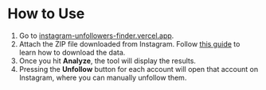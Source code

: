 # How to Use

1. Go to [instagram-unfollowers-finder.vercel.app](https://instagram-unfollowers-finder.vercel.app/).
2. Attach the ZIP file downloaded from Instagram. Follow [this guide](https://instagram-unfollowers-finder.vercel.app/guide) to learn how to download the data.
3. Once you hit **Analyze**, the tool will display the results.
4. Pressing the **Unfollow** button for each account will open that account on Instagram, where you can manually unfollow them.
